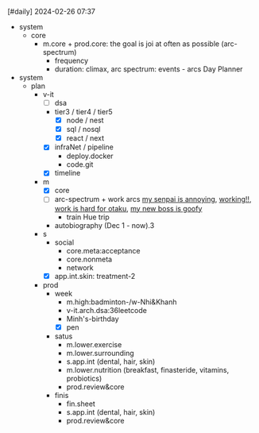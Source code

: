 [#daily]
2024-02-26
07:37

- system
	- core
		- m.core + prod.core: the goal is joi at often as possible (arc-spectrum)
			- frequency
			- duration: climax, arc spectrum: events - arcs 
Day Planner
- system
	- plan
		- v-it
			- [ ] dsa
			- tier3 / tier4 / tier5
				- [x] node / nest
				- [x] sql / nosql
				- [x] react / next
			- [x] infraNet / pipeline
				- deploy.docker
				- code.git
			- [x] timeline
		- m
			- [x] core
			- [ ] arc-spectrum + work arcs [my senpai is annoying](https://myanimelist.net/anime/42351/Senpai_ga_Uzai_Kouhai_no_Hanashi), [working!!](https://myanimelist.net/anime/6956/Working), [work is hard for otaku](https://myanimelist.net/anime/35968/Wotaku_ni_Koi_wa_Muzukashii), [my new boss is goofy](https://myanimelist.net/anime/55310/Atarashii_Joushi_wa_Do_Tennen)
				- train Hue trip
			- autobiography (Dec 1 - now).3
		- s
			- social
				- core.meta:acceptance
				- core.nonmeta
				- network
			- [x] app.int.skin: treatment-2
		- prod
			- week
				- m.high:badminton-/w-Nhi&Khanh
				- v-it.arch.dsa:36leetcode
				- Minh's-birthday
				- [x] pen
			- satus
				- m.lower.exercise
				- m.lower.surrounding
				- s.app.int (dental, hair, skin)
				- m.lower.nutrition (breakfast, finasteride, vitamins, probiotics)
				- prod.review&core
			- finis
				- fin.sheet
				- s.app.int (dental, hair, skin)
				- prod.review&core